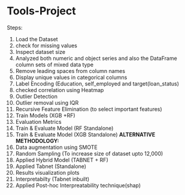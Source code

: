 # Tools-Project
Steps:
1) Load the Dataset 
2) check for missing values
3) Inspect dataset size
4) Analyzed both numeric and object series and also the DataFrame column sets of mixed data type
5) Remove leading spaces from column names
6) Display unique values in categorical columns
7) Label Encoding (Education, self_employed and target(loan_status)
8) checked correlation using Heatmap
9) Outlier Detection
10) Outlier removal using IQR
11) Recursive Feature Elimination (to select important features)
12) Train Models (XGB +RF)
13) Evaluation Metrics
14) Train & Evaluate Model (RF Standalone)
15) Train & Evaluate Model (XGB Standalone)
**ALTERNATIVE METHODOLOGY:**
1) Data augmentation using SMOTE
2) Random Sampling (To increase size of dataset upto 12,000)
3) Applied Hybrid Model (TABNET + RF)
4) Applied Tabnet (Standalone)
5) Results visualization plots
6) Interpretabilty (Tabnet inbuilt)
7) Applied Post-hoc Interpreatability technique(shap)
